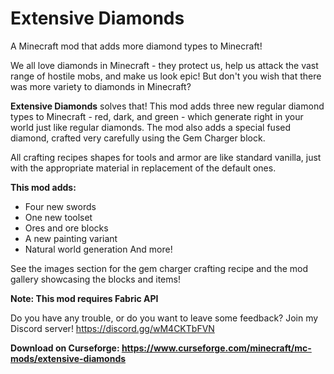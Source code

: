 # Extensive Diamonds

A Minecraft mod that adds more diamond types to Minecraft!

We all love diamonds in Minecraft - they protect us, help us attack the vast range of hostile mobs, and make us look epic! But don't you wish that there was more variety to diamonds in Minecraft?

**Extensive Diamonds** solves that! This mod adds three new regular diamond types to Minecraft - red, dark, and green - which generate right in your world just like regular diamonds. The mod also adds a special fused diamond, crafted very carefully using the Gem Charger block.

All crafting recipes shapes for tools and armor are like standard vanilla, just with the appropriate material in replacement of the default ones.

**This mod adds:**
- Four new swords
- One new toolset
- Ores and ore blocks
- A new painting variant
- Natural world generation
And more!

See the images section for the gem charger crafting recipe and the mod gallery showcasing the blocks and items!

**Note: This mod requires Fabric API**

Do you have any trouble, or do you want to leave some feedback? Join my Discord server!
https://discord.gg/wM4CKTbFVN

**Download on Curseforge: https://www.curseforge.com/minecraft/mc-mods/extensive-diamonds**
